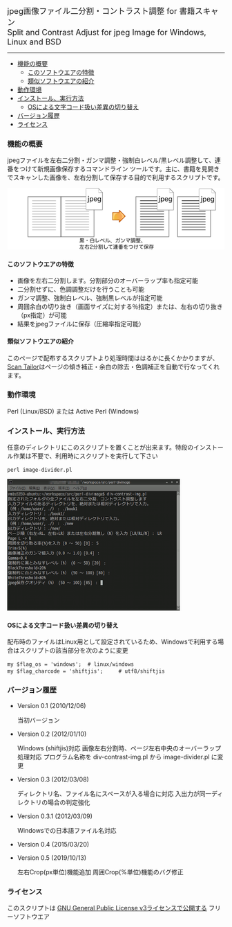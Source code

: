 <span style="font-size:1.3em;">jpeg画像ファイル二分割・コントラスト調整 for 書籍スキャン<br/>Split and Contrast Adjust for jpeg Image   for Windows, Linux and BSD</span>

---
- [機能の概要](#機能の概要)
  - [このソフトウエアの特徴](#このソフトウエアの特徴)
  - [類似ソフトウエアの紹介](#類似ソフトウエアの紹介)
- [動作環境](#動作環境)
- [インストール、実行方法](#インストール実行方法)
  - [OSによる文字コード扱い差異の切り替え](#osによる文字コード扱い差異の切り替え)
- [バージョン履歴](#バージョン履歴)
- [ライセンス](#ライセンス)
###  機能の概要
jpegファイルを左右二分割・ガンマ調整・強制白レベル/黒レベル調整して、連番をつけて新規画像保存するコマンドライン ツールです。主に、書籍を見開きでスキャンした画像を、左右分割して保存する目的で利用するスクリプトです。

![機能の概要図](readme_pics/img2pdf-step2.png)

#### このソフトウエアの特徴
- 画像を左右二分割します。分割部分のオーバーラップ率も指定可能
- 二分割せずに、色調調整だけを行うことも可能
- ガンマ調整、強制白レベル、強制黒レベルが指定可能
- 周囲余白の切り抜き（画面サイズに対する％指定）または、左右の切り抜き（px指定）が可能
- 結果をjpegファイルに保存（圧縮率指定可能） 

#### 類似ソフトウエアの紹介
このページで配布するスクリプトより処理時間ははるかに長くかかりますが、[Scan Tailor](https://scantailor.org/)はページの傾き補正・余白の除去・色調補正を自動で行なってくれます。

### 動作環境
Perl (Linux/BSD) または Active Perl (Windows) 

### インストール、実行方法
任意のディレクトリにこのスクリプトを置くことが出来ます。特段のインストール作業は不要で、利用時にスクリプトを実行して下さい

    perl image-divider.pl

![スクリプト実行中の画面表示例](readme_pics/divimg-cmdline.png)

#### OSによる文字コード扱い差異の切り替え
配布時のファイルはLinux用として設定されているため、Windowsで利用する場合はスクリプトの該当部分を次のように変更

    my $flag_os = 'windows';  # linux/windows
    my $flag_charcode = 'shiftjis';     # utf8/shiftjis

### バージョン履歴
- Version 0.1 (2010/12/06)

  当初バージョン 

- Version 0.2 (2012/01/10)

  Windows (shiftjis)対応 
  画像左右分割時、ページ左右中央のオーバーラップ処理対応 
  プログラム名称を div-contrast-img.pl から image-divider.pl に変更 

- Version 0.3 (2012/03/08)

  ディレクトリ名、ファイル名にスペースが入る場合に対応 
  入出力が同一ディレクトリの場合の判定強化 

- Version 0.3.1 (2012/03/09)

  Windowsでの日本語ファイル名対応 

- Version 0.4 (2015/03/20)

- Version 0.5 (2019/10/13)

  左右Crop(px単位)機能追加 
  周囲Crop(%単位)機能のバグ修正 

### ライセンス
このスクリプトは [GNU General Public License v3ライセンスで公開する](https://gpl.mhatta.org/gpl.ja.html) フリーソフトウエア

